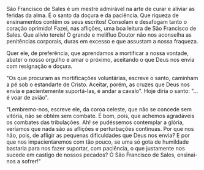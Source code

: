 São Francisco de Sales é um mestre admirável na arte de curar e aliviar as feridas da alma. É o santo da doçura e da paciência. Que riqueza de ensinamentos contêm os seus escritos! Consolam e desafogam tanto o coração oprimido! Fazei, nas aflições, uma boa leitura de São Francisco de Sales. Que alívio tereis! O grande e melífluo Doutor não nos aconselha as penitências corporais, duras em excesso e que assustam a nossa fraqueza.

Quer ele, de preferência, que aprendamos a mortificar a nossa vontade, abater o nosso orgulho e amar o próximo, aceitando o que Deus nos envia com resignação e doçura.

"Os que procuram as mortificações voluntárias, escreve o santo, caminham a pé sob o estandarte de Cristo. Aceitar, porém, as cruzes que Deus nos envia e pacientemente suportá-las, é andar a cavalo". Hoje diria o santo: "\... é voar de avião".

"Lembremo-nos, escreve ele, da coroa celeste, que não se concede sem vitória, não se obtém sem combate. É bom, pois, que achemos agradáveis os combates das tribulações. Ah! se pudéssemos contemplar a glória, veríamos que nada são as aflições e perturbações contínuas. Por que nos hão, pois, de afligir as pequenas dificuldades que Deus nos envia? E por que nos impacientaremos com tão pouco, se uma só gota de humildade bastaria para nos fazer suportar, com paciência, o que justamente nos sucede em castigo de nossos pecados? Ó São Francisco de Sales, ensinai-nos a sofrer!"